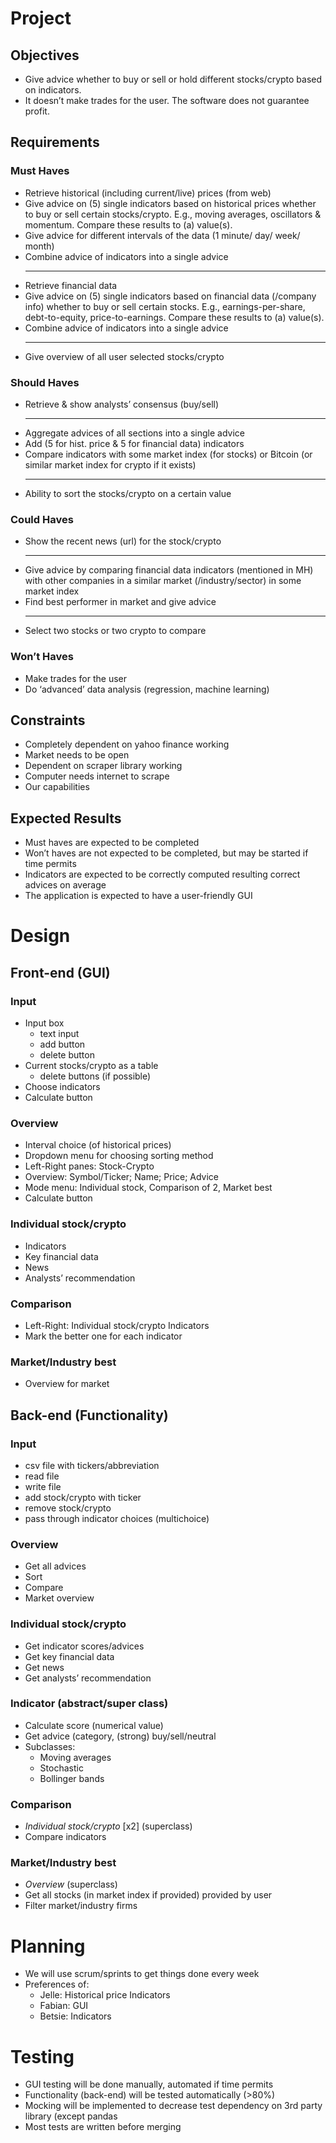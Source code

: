 # Project
## Objectives
-   Give advice whether to buy or sell or hold different stocks/crypto based on indicators.
-   It doesn’t make trades for the user. The software does not guarantee profit.
## Requirements
### Must Haves
-   Retrieve historical (including current/live) prices (from web)
-   Give advice on (5) single indicators based on historical prices whether to buy or sell certain stocks/crypto. E.g., moving averages, oscillators & momentum. Compare these results to (a) value(s). 
-   Give advice for different intervals of the data (1 minute/ day/ week/ month)
-   Combine advice of indicators into a single advice
    ___
-   Retrieve financial data
-   Give advice on (5) single indicators based on financial data (/company info) whether to buy or sell certain stocks. E.g., earnings-per-share, debt-to-equity, price-to-earnings. Compare these results to (a) value(s).
-   Combine advice of indicators into a single advice
    ___
-   Give overview of all user selected stocks/crypto
### Should Haves
-   Retrieve & show analysts’ consensus (buy/sell)
    ___
-   Aggregate advices of all sections into a single advice
-   Add (5 for hist. price & 5 for financial data) indicators
-   Compare indicators with some market index (for stocks) or Bitcoin (or similar market index for crypto if it exists)
    ___
-   Ability to sort the stocks/crypto on a certain value
### Could Haves
-   Show the recent news (url) for the stock/crypto
    ___
-   Give advice by comparing financial data indicators (mentioned in MH) with other companies in a similar market (/industry/sector) in some market index
-   Find best performer in market and give advice
    ___
-   Select two stocks or two crypto to compare
### Won’t Haves
-   Make trades for the user
-   Do ‘advanced’ data analysis (regression, machine learning)
## Constraints
-   Completely dependent on yahoo finance working
-   Market needs to be open
-   Dependent on scraper library working
-   Computer needs internet to scrape
-   Our capabilities
## Expected Results
-   Must haves are expected to be completed
-   Won’t haves are not expected to be completed, but may be started if time permits
-   Indicators are expected to be correctly computed resulting correct advices on average
-   The application is expected to have a user-friendly GUI
# Design
## Front-end (GUI)
### Input
-   Input box
	-   text input
	-   add button
	-   delete button
-   Current stocks/crypto as a table
	-   delete buttons (if possible)
-   Choose indicators
-   Calculate button
### Overview
-   Interval choice (of historical prices)
-   Dropdown menu for choosing sorting method
-   Left-Right panes: Stock-Crypto
-   Overview: Symbol/Ticker; Name; Price; Advice
-   Mode menu: Individual stock, Comparison of 2, Market best
-   Calculate button
### Individual stock/crypto
-   Indicators
-   Key financial data
-   News
-   Analysts’ recommendation
### Comparison
-   Left-Right: Individual stock/crypto Indicators
-   Mark the better one for each indicator
### Market/Industry best
- Overview for market
## Back-end (Functionality)
### Input
-   csv file with tickers/abbreviation
-   read file
-   write file
-   add stock/crypto with ticker
-   remove stock/crypto
-   pass through indicator choices (multichoice)
### Overview
-   Get all advices
-   Sort
-   Compare
-   Market overview
### Individual stock/crypto
-   Get indicator scores/advices
-   Get key financial data
-   Get news
-   Get analysts’ recommendation
### Indicator (abstract/super class)
-   Calculate score (numerical value)
-   Get advice (category, (strong) buy/sell/neutral
-   Subclasses:
	-   Moving averages
	-   Stochastic
	-   Bollinger bands
### Comparison
-   _Individual stock/crypto_ \[x2\] (superclass)
-   Compare indicators
### Market/Industry best
-   _Overview_ (superclass)
-   Get all stocks (in market index if provided) provided by user
-   Filter market/industry firms
# Planning
-   We will use scrum/sprints to get things done every week
-   Preferences of:
	-   Jelle: Historical price Indicators
	-   Fabian: GUI
	-   Betsie: Indicators
# Testing
-   GUI testing will be done manually, automated if time permits
-   Functionality (back-end) will be tested automatically (>80%)
-   Mocking will be implemented to decrease test dependency on 3rd party library (except pandas
-   Most tests are written before merging